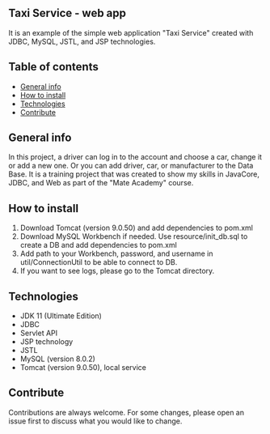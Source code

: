 ## Taxi Service - web app
It is an example of the simple web application "Taxi Service" created with JDBC, MySQL, JSTL, and JSP technologies.

## Table of contents
* [General info](#general-info)
* [How to install](#how-to-install)
* [Technologies](#technologies)
* [Contribute](#contribute)

## General info
In this project, a driver can log in to the account and choose a car, change it or add a new one.
Or you can add driver, car, or manufacturer to the Data Base.
It is a training project that was created to show my skills in JavaCore, JDBC, and Web as part of the "Mate Academy" course.

## How to install
1. Download Tomcat (version 9.0.50) and add dependencies to pom.xml
2. Download MySQL Workbench if needed. Use resource/init_db.sql to create a DB and add dependencies to pom.xml
3. Add path to your Workbench, password, and username in util/ConnectionUtil to be able to connect to DB.
4. If you want to see logs, please go to the Tomcat directory.

## Technologies
* JDK 11 (Ultimate Edition)
* JDBC
* Servlet API
* JSP technology
* JSTL
* MySQL (version 8.0.2)
* Tomcat (version 9.0.50), local service

## Contribute
Contributions are always welcome. For some changes, please open an issue first to discuss what you would like to change.